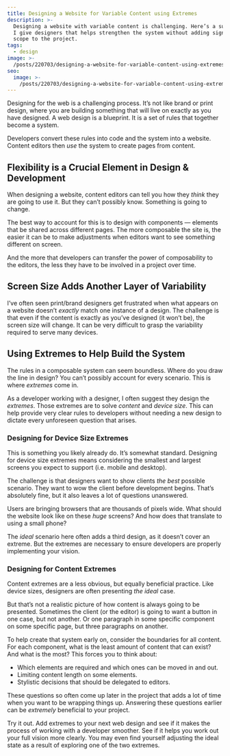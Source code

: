 ```yaml
---
title: Designing a Website for Variable Content using Extremes
description: >-
  Designing a website with variable content is challenging. Here’s a suggestion
  I give designers that helps strengthen the system without adding significant
  scope to the project.
tags:
  - design
image: >-
  /posts/220703/designing-a-website-for-variable-content-using-extremes-Fbdl6RfC.png
seo:
  image: >-
    /posts/220703/designing-a-website-for-variable-content-using-extremes-spqvAQgI--meta.png
---
```


Designing for the web is a challenging process. It’s not like brand or print design, where you are building something that will live on exactly as you have designed. A web design is a blueprint. It is a set of rules that together become a system.

Developers convert these rules into code and the system into a website. Content editors then _use_ the system to create pages from content.

## Flexibility is a Crucial Element in Design & Development

When designing a website, content editors can tell you how they _think_ they are going to use it. But they can’t possibly know. Something is going to change.

The best way to account for this is to design with components — elements that be shared across different pages. The more composable the site is, the easier it can be to make adjustments when editors want to see something different on screen.

And the more that developers can transfer the power of composability to the editors, the less they have to be involved in a project over time.

## Screen Size Adds Another Layer of Variability

I’ve often seen print/brand designers get frustrated when what appears on a website doesn’t _exactly_ match one instance of a design. The challenge is that even if the content is exactly as you’ve designed (it won’t be), the screen size will change. It can be very difficult to grasp the variability required to serve many devices.

## Using Extremes to Help Build the System

The rules in a composable system can seem boundless. Where do you draw the line in design? You can’t possibly account for every scenario. This is where _extremes_ come in.

As a developer working with a designer, I often suggest they design the _extremes_. Those extremes are to solve _content_ and _device size_. This can help provide very clear rules to developers without needing a new design to dictate every unforeseen question that arises.

### Designing for Device Size Extremes

This is something you likely already do. It’s somewhat standard. Designing for device size extremes means considering the smallest and largest screens you expect to support (i.e. mobile and desktop).

The challenge is that designers want to show clients _the best_ possible scenario. They want to wow the client before development begins. That’s absolutely fine, but it also leaves a lot of questions unanswered.

Users are bringing browsers that are thousands of pixels wide. What should the website look like on these _huge_ screens? And how does that translate to using a small phone?

The _ideal_ scenario here often adds a third design, as it doesn’t cover an extreme. But the extremes are necessary to ensure developers are properly implementing your vision.

### Designing for Content Extremes

Content extremes are a less obvious, but equally beneficial practice. Like device sizes, designers are often presenting _the ideal_ case.

But that’s not a realistic picture of how content is always going to be presented. Sometimes the client (or the editor) is going to want a button in one case, but not another. Or one paragraph in some specific component on some specific page, but three paragraphs on another.

To help create that system early on, consider the boundaries for all content. For each component, what is the least amount of content that can exist? And what is the most? This forces you to think about:

- Which elements are required and which ones can be moved in and out.
- Limiting content length on some elements.
- Stylistic decisions that should be delegated to editors.

These questions so often come up later in the project that adds a lot of time when you want to be wrapping things up. Answering these questions earlier can be _extremely_ beneficial to your project.

Try it out. Add extremes to your next web design and see if it makes the process of working with a developer smoother. See if it helps you work out your full vision more clearly. You may even find yourself adjusting the ideal state as a result of exploring one of the two extremes.
